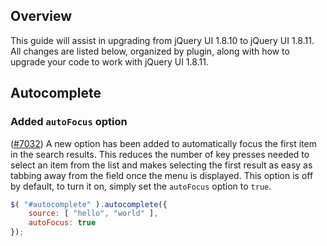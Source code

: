 <script>{
	"title": "jQuery UI 1.8.11 Upgrade Guide",
	"toc": true
}</script>

## Overview

This guide will assist in upgrading from jQuery UI 1.8.10 to jQuery UI 1.8.11.
All changes are listed below, organized by plugin, along with how to upgrade
your code to work with jQuery UI 1.8.11.

## Autocomplete

### Added `autoFocus` option

([#7032](https://bugs.jqueryui.com/ticket/7032))
A new option has been added to automatically focus the first item in the search
results. This reduces the number of key presses needed to select an item from
the list and makes selecting the first result as easy as tabbing away from the
field once the menu is displayed. This option is off by default, to turn it on,
simply set the `autoFocus` option to `true`.

```js
$( "#autocomplete" ).autocomplete({
	source: [ "hello", "world" ],
	autoFocus: true
});
```
